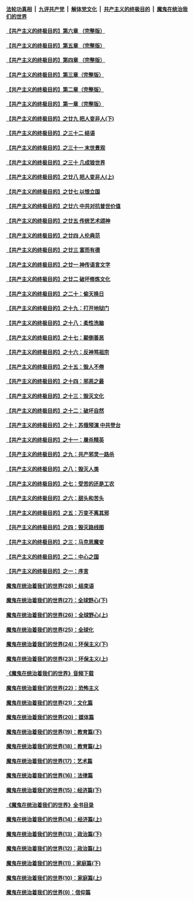 ####  [法轮功真相](../../../../basic/blob/master/README.md?t=02080913) &nbsp;|&nbsp; [九评共产党](../../../../9ping.md/blob/master/README.md?t=02080913) &nbsp;|&nbsp; [解体党文化](../../../../jtdwh.md/blob/master/README.md?t=02080913)  &nbsp;|&nbsp; [共产主义的终极目的](../../../../gczydzjmd.md/blob/master/README.md?t=02080913) &nbsp;|&nbsp; [魔鬼在统治我们的世界](../../../../mgztzwmdsj.md/blob/master/README.md?t=02080913) 

#### [【共产主义的终极目的】第六章 （完整版）](../pages/nsc422/n11428913.md?t=02080913) 

#### [【共产主义的终极目的】第五章 （完整版）](../pages/nsc422/n11428912.md?t=02080913) 

#### [【共产主义的终极目的】第四章 （完整版）](../pages/nsc422/n11428907.md?t=02080913) 

#### [【共产主义的终极目的】第三章（完整版）](../pages/nsc422/n11428848.md?t=02080913) 

#### [【共产主义的终极目的】第二章（完整版）](../pages/nsc422/n11428831.md?t=02080913) 

#### [【共产主义的终极目的】第一章（完整版）](../pages/nsc422/n11417651.md?t=02080913) 

#### [【共产主义的终极目的】之廿九 把人变非人(下)](../pages/nsc422/n11344140.md?t=02080913) 

#### [【共产主义的终极目的】之三十二 结语](../pages/nsc422/n11360535.md?t=02080913) 

#### [【共产主义的终极目的】之三十一 末世景观](../pages/nsc422/n11351129.md?t=02080913) 

#### [【共产主义的终极目的】之三十 几成狼世界](../pages/nsc422/n11348280.md?t=02080913) 

#### [【共产主义的终极目的】之廿八 把人变非人(上)](../pages/nsc422/n11340492.md?t=02080913) 

#### [【共产主义的终极目的】之廿七 以恨立国](../pages/nsc422/n11336944.md?t=02080913) 

#### [【共产主义的终极目的】之廿六 中共对抗普世价值](../pages/nsc422/n11324785.md?t=02080913) 

#### [【共产主义的终极目的】之廿五 传统艺术颂神](../pages/nsc422/n11296396.md?t=02080913) 

#### [【共产主义的终极目的】之廿四 人伦典范](../pages/nsc422/n11296397.md?t=02080913) 

#### [【共产主义的终极目的】之廿三 富而有德](../pages/nsc422/n11283598.md?t=02080913) 

#### [【共产主义的终极目的】之廿一 神传语言文字](../pages/nsc422/n11263265.md?t=02080913) 

#### [【共产主义的终极目的】之廿二 破坏修炼文化](../pages/nsc422/n11245728.md?t=02080913) 

#### [【共产主义的终极目的】之二十：偷天换日](../pages/nsc422/n11238846.md?t=02080913) 

#### [【共产主义的终极目的】之十九：打开地狱门](../pages/nsc422/n11206376.md?t=02080913) 

#### [【共产主义的终极目的】之十八：柔性洗脑](../pages/nsc422/n11199994.md?t=02080913) 

#### [【共产主义的终极目的】之十七：颠倒善恶](../pages/nsc422/n11179782.md?t=02080913) 

#### [【共产主义的终极目的】之十六：反神骂祖宗](../pages/nsc422/n11166798.md?t=02080913) 

#### [【共产主义的终极目的】之十五：毁人不倦](../pages/nsc422/n11166792.md?t=02080913) 

#### [【共产主义的终极目的】之十四：邪恶之最](../pages/nsc422/n11150249.md?t=02080913) 

#### [【共产主义的终极目的】之十三：毁灭文化](../pages/nsc422/n11135227.md?t=02080913) 

#### [【共产主义的终极目的】之十二：破坏自然](../pages/nsc422/n11135214.md?t=02080913) 

#### [【共产主义的终极目的】之十：苏俄预演 中共登台](../pages/nsc422/n11118424.md?t=02080913) 

#### [【共产主义的终极目的】之十一：屠杀精英](../pages/nsc422/n11118442.md?t=02080913) 

#### [【共产主义的终极目的】之九：共产邪灵一路杀](../pages/nsc422/n11114139.md?t=02080913) 

#### [【共产主义的终极目的】之八：毁灭人类](../pages/nsc422/n11108503.md?t=02080913) 

#### [【共产主义的终极目的】之七：受苦的还是工农](../pages/nsc422/n11101809.md?t=02080913) 

#### [【共产主义的终极目的】之六：甜头和苦头](../pages/nsc422/n11096971.md?t=02080913) 

#### [【共产主义的终极目的】之五：万变不离其邪](../pages/nsc422/n11091285.md?t=02080913) 

#### [【共产主义的终极目的】之四：毁灭路线图](../pages/nsc422/n11086284.md?t=02080913) 

#### [【共产主义的终极目的】之三：马克思魔变](../pages/nsc422/n11061941.md?t=02080913) 

#### [【共产主义的终极目的】之二：中心之国](../pages/nsc422/n11047728.md?t=02080913) 

#### [【共产主义的终极目的】之一：序言](../pages/nsc422/n11086077.md?t=02080913) 

#### [魔鬼在统治着我们的世界(28)：结束语](../pages/nsc422/n10936246.md?t=02080913) 

#### [魔鬼在统治着我们的世界(27)：全球野心(下)](../pages/nsc422/n10928319.md?t=02080913) 

#### [魔鬼在统治着我们的世界(26)：全球野心(上)](../pages/nsc422/n10900318.md?t=02080913) 

#### [魔鬼在统治着我们的世界(25)：全球化](../pages/nsc422/n10788205.md?t=02080913) 

#### [魔鬼在统治着我们的世界(24)：环保主义(下)](../pages/nsc422/n10695307.md?t=02080913) 

#### [魔鬼在统治着我们的世界(23)：环保主义(上)](../pages/nsc422/n10688613.md?t=02080913) 

#### [《魔鬼在统治着我们的世界》音频下载](../pages/nsc422/n10635553.md?t=02080913) 

#### [魔鬼在统治着我们的世界(22)：恐怖主义](../pages/nsc422/n10614727.md?t=02080913) 

#### [魔鬼在统治着我们的世界(21)：文化篇](../pages/nsc422/n10597706.md?t=02080913) 

#### [魔鬼在统治着我们的世界(20)：媒体篇](../pages/nsc422/n10586579.md?t=02080913) 

#### [魔鬼在统治着我们的世界(19)：教育篇(下)](../pages/nsc422/n10564808.md?t=02080913) 

#### [魔鬼在统治着我们的世界(18)：教育篇(上)](../pages/nsc422/n10526970.md?t=02080913) 

#### [魔鬼在统治着我们的世界(17)：艺术篇](../pages/nsc422/n10499093.md?t=02080913) 

#### [魔鬼在统治着我们的世界(16)：法律篇](../pages/nsc422/n10485969.md?t=02080913) 

#### [魔鬼在统治着我们的世界(15)：经济篇(下)](../pages/nsc422/n10469975.md?t=02080913) 

#### [《魔鬼在统治着我们的世界》全书目录](../pages/nsc422/n10464261.md?t=02080913) 

#### [魔鬼在统治着我们的世界(14)：经济篇(上)](../pages/nsc422/n10457370.md?t=02080913) 

#### [魔鬼在统治着我们的世界(13)：政治篇(下)](../pages/nsc422/n10448270.md?t=02080913) 

#### [魔鬼在统治着我们的世界(12)：政治篇(上)](../pages/nsc422/n10444576.md?t=02080913) 

#### [魔鬼在统治着我们的世界(11)：家庭篇(下)](../pages/nsc422/n10440961.md?t=02080913) 

#### [魔鬼在统治着我们的世界(10)：家庭篇(上)](../pages/nsc422/n10435448.md?t=02080913) 

#### [魔鬼在统治着我们的世界(9)：信仰篇](../pages/nsc422/n10432159.md?t=02080913) 

